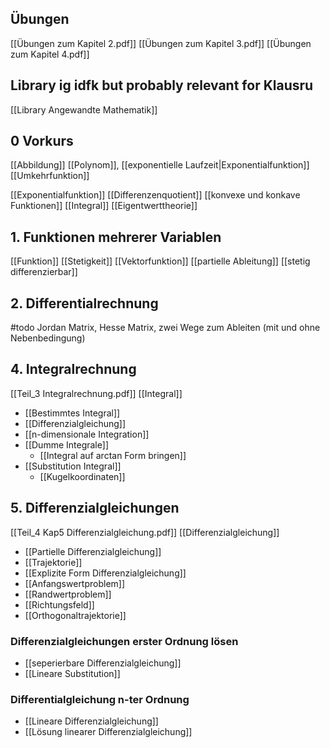 ## Übungen
[[Übungen zum Kapitel 2.pdf]]
[[Übungen zum Kapitel 3.pdf]]
[[Übungen zum Kapitel 4.pdf]]


## Library ig idfk but probably relevant for Klausru
[[Library Angewandte Mathematik]]

## 0 Vorkurs
[[Abbildung]]
[[Polynom]], [[exponentielle Laufzeit|Exponentialfunktion]]
[[Umkehrfunktion]]

[[Exponentialfunktion]]
[[Differenzenquotient]]
[[konvexe und konkave Funktionen]]
[[Integral]]
[[Eigentwerttheorie]]
## 1. Funktionen mehrerer Variablen 
[[Funktion]]
[[Stetigkeit]]
[[Vektorfunktion]]
[[partielle Ableitung]]
[[stetig differenzierbar]]


## 2. Differentialrechnung
#todo Jordan Matrix, Hesse Matrix, zwei Wege zum Ableiten (mit und ohne Nebenbedingung)

## 4. Integralrechnung
[[Teil_3 Integralrechnung.pdf]]
[[Integral]]
- [[Bestimmtes Integral]]
- [[Differenzialgleichung]]
- [[n-dimensionale Integration]]
- [[Dumme Integrale]]
	- [[Integral auf arctan Form bringen]]
- [[Substitution Integral]]
	- [[Kugelkoordinaten]]

## 5. Differenzialgleichungen
[[Teil_4 Kap5 Differenzialgleichung.pdf]]
[[Differenzialgleichung]]
- [[Partielle Differenzialgleichung]]
- [[Trajektorie]]
- [[Explizite Form Differenzialgleichung]]
- [[Anfangswertproblem]]
- [[Randwertproblem]]
- [[Richtungsfeld]]
- [[Orthogonaltrajektorie]]

### Differenzialgleichungen erster Ordnung lösen
- [[seperierbare Differenzialgleichung]]
- [[Lineare Substitution]]

### Differentialgleichung n-ter Ordnung
- [[Lineare Differenzialgleichung]]
- [[Lösung linearer Differenzialgleichung]]